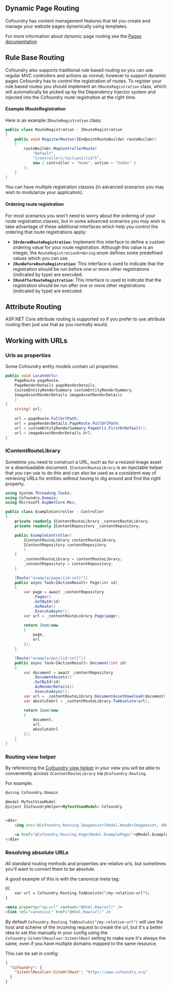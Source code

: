 ## Dynamic Page Routing

Cofoundry has content management features that let you create and manage your website pages dynamically using templates.

For more information about dynamic page routing see the [Pages documentation](Pages)

## Rule Base Routing

Cofoundry also supports traditional rule based routing so you can use regular MVC controllers and actions as normal, however to support dynamic pages Cofoundry has to control the registration of routes. To register your rule based routes you should implement an `IRouteRegistration` class, which will automatically be picked up by the Dependency Injector system and injected into the Cofoundry route registration at the right time.

#### Example IRouteRegistration

Here is an example `IRouteRegistration` class:

```csharp
public class RouteRegistration : IRouteRegistration
{
    public void RegisterRoutes(IEndpointRouteBuilder routeBuilder)
    {
        routeBuilder.MapControllerRoute(
            "Default", 
            "{controller}/{action}/{id?}",
            new { controller = "Home", action = "Index" }
        );
    }
}
```

You can have multiple registration classes (in advanced scenarios you may wish to modularize your application).

#### Ordering route registration

For most scenarios you won't need to worry about the ordering of your route registration classes, but in some advanced scenarios you may wish to take advantage of these additional interfaces which help you control the ordering that route registrations apply:

- **`IOrderedRouteRegistration`:** Implement this interface to define a custom ordering value for your route registration. Although this value is an integer, the `RouteRegistrationOrdering` enum defines some predefined values which you can use.
- **`IRunBeforeRouteRegistration`:** This interface is used to indicate that the registration should be run before one or more other registrations (indicated by type) are executed.
- **`IRunAfterRouteRegistration`:** This interface is used to indicate that the registration should be run after one or more other registrations (indicated by type) are executed.

## Attribute Routing

ASP.NET Core attribute routing is supported so if you prefer to use attribute routing then just use that as you normally would.

## Working with URLs

### Urls as properties

Some Cofoundry entity models contain url properties:

```csharp
public void LocateUrls(
    PageRoute pageRoute,
    PageRenderDetails pageRenderDetails,
    CustomEntityRenderSummary customEntityRenderSummary,
    ImageAssetRenderDetails imageAssetRenderDetails
    )
{
    string? url;
            
    url = pageRoute.FullUrlPath;
    url = pageRenderDetails.PageRoute.FullUrlPath;
    url = customEntityRenderSummary.PageUrls.FirstOrDefault();
    url = imageAssetRenderDetails.Url;
}
```

### IContentRouteLibrary

Sometime you need to construct a URL, such as for a resized image asset or a downloadable document. `IContentRouteLibrary` is an injectable helper that you can use to do this and can also be used as a consistent way of retrieving URLs for entities without having to dig around and find the right property.

```csharp
using System.Threading.Tasks;
using Cofoundry.Domain;
using Microsoft.AspNetCore.Mvc;

public class ExampleController : Controller
{
    private readonly IContentRouteLibrary _contentRouteLibrary;
    private readonly IContentRepository _contentRepository;

    public ExampleController(
        IContentRouteLibrary contentRouteLibrary,
        IContentRepository contentRepository
        )
    {
        _contentRouteLibrary = contentRouteLibrary;
        _contentRepository = contentRepository;
    }

    [Route("example/page/{id:int}")]
    public async Task<IActionResult> Page(int id)
    {
        var page = await _contentRepository
            .Pages()
            .GetById(id)
            .AsRoute()
            .ExecuteAsync();
        var url = _contentRouteLibrary.Page(page);

        return Json(new
        {
            page,
            url
        });
    }

    [Route("example/doc/{id:int}")]
    public async Task<IActionResult> Document(int id)
    {
        var document = await _contentRepository
            .DocumentAssets()
            .GetById(id)
            .AsRenderDetails()
            .ExecuteAsync();
        var url = _contentRouteLibrary.DocumentAssetDownload(document);
        var absoluteUrl = _contentRouteLibrary.ToAbsolute(url);

        return Json(new
        {
            document,
            url,
            absoluteUrl
        });
    }
}
```

### Routing view helper

By referencing the [Cofoundry view helper](cofoundry-view-helper) in your view you will be able to conveniently access `IContentRouteLibrary` via `@Cofoundry.Routing`.

For example:

```html
@using Cofoundry.Domain

@model MyTestViewModel
@inject ICofoundryHelper<MyTestViewModel> Cofoundry


<div>
    <img src="@Cofoundry.Routing.ImageAsset(Model.HeaderImageAsset, 400, 300)">
    
    <a href="@Cofoundry.Routing.Page(Model.ExamplePage)">@Model.ExamplePage.Title</a>
</div>
```

### Resolving absolute URLs

All standard routing methods and properties are relative urls, but sometimes you'll want to convert them to be absolute.

A good example of this is with the canonical meta tag:

```html
@{
    var url = Cofoundry.Routing.ToAbsolute("/my-relative-url");
}

<meta property="og:url" content="@Html.Raw(url)" />
<link rel="canonical" href="@Html.Raw(url)" />
```

By default `Cofoundry.Routing.ToAbsolute("/my-relative-url")` will use the host and scheme of the incoming request to create the url, but it's a better idea to set this manually in your config using the `Cofoundry:SiteUrlResolver:SiteUrlRoot` setting to make sure it's always the same, even if you have multiple domains mapped to the same resource.

This can be set in config:

```json
{
  "Cofoundry": {
    "SiteUrlResolver:SiteUrlRoot": "https://www.cofoundry.org"
  }
}
```